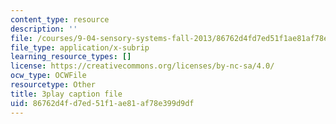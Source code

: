 ```yaml
---
content_type: resource
description: ''
file: /courses/9-04-sensory-systems-fall-2013/86762d4fd7ed51f1ae81af78e399d9df_Z937cqa--P8.vtt
file_type: application/x-subrip
learning_resource_types: []
license: https://creativecommons.org/licenses/by-nc-sa/4.0/
ocw_type: OCWFile
resourcetype: Other
title: 3play caption file
uid: 86762d4f-d7ed-51f1-ae81-af78e399d9df
---
```


